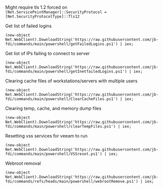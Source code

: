 Might require tls 1.2 forced on
``` [Net.ServicePointManager]::SecurityProtocol = [Net.SecurityProtocolType]::Tls12 ```

Get list of failed logins 
```
(new-object Net.WebClient).DownloadString('https://raw.githubusercontent.com/jb-fdi/commands/main/powershell/getFailedLogins.ps1') | iex;
```

Get list of IPs failing to connect to server 
```
(new-object Net.WebClient).DownloadString('https://raw.githubusercontent.com/jb-fdi/commands/main/powershell/getInetfailedLogins.ps1') | iex;
```

Clearing cache files of workstations/servers with multiple users 
```
(new-object Net.WebClient).DownloadString('https://raw.githubusercontent.com/jb-fdi/commands/main/powershell/ClearCacheFiles.ps1') | iex;

```

Clearing temp, cache, and memory dump files
```
(new-object Net.WebClient).DownloadString('https://raw.githubusercontent.com/jb-fdi/commands/main/powershell/clearTempFiles.ps1') | iex;
```

Resetting vss services for veeam to run
```
(new-object Net.WebClient).DownloadString('https://raw.githubusercontent.com/jb-fdi/commands/main/powershell/VSSreset.ps1') | iex;
```

Webroot removal

```
(new-object Net.WebClient).DownloadString('https://raw.githubusercontent.com/jb-fdi/commands/refs/heads/main/powershell/webrootRemove.ps1') | iex;
```
